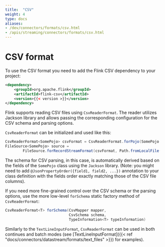 ```yaml
---
title:  "CSV"
weight: 4
type: docs
aliases:
- /dev/connectors/formats/csv.html
- /apis/streaming/connectors/formats/csv.html
---
```

<!--
Licensed to the Apache Software Foundation (ASF) under one
or more contributor license agreements.  See the NOTICE file
distributed with this work for additional information
regarding copyright ownership.  The ASF licenses this file
to you under the Apache License, Version 2.0 (the
"License"); you may not use this file except in compliance
with the License.  You may obtain a copy of the License at

  http://www.apache.org/licenses/LICENSE-2.0

Unless required by applicable law or agreed to in writing,
software distributed under the License is distributed on an
"AS IS" BASIS, WITHOUT WARRANTIES OR CONDITIONS OF ANY
KIND, either express or implied.  See the License for the
specific language governing permissions and limitations
under the License.
-->


# CSV format

To use the CSV format you need to add the Flink CSV dependency to your project:

```xml
<dependency>
	<groupId>org.apache.flink</groupId>
	<artifactId>flink-csv</artifactId>
	<version>{{< version >}}</version>
</dependency>
```

Flink supports reading CSV files using `CsvReaderFormat`. The reader utilizes Jackson library and allows passing the corresponding configuration for the CSV schema and parsing options.

`CsvReaderFormat` can be initialized and used like this:
```java
CsvReaderFormat<SomePojo> csvFormat = CsvReaderFormat.forPojo(SomePojo.class);
FileSource<SomePojo> source = 
        FileSource.forRecordStreamFormat(csvFormat, Path.fromLocalFile(...)).build();
```

The schema for CSV parsing, in this case, is automatically derived based on the fields of the `SomePojo` class using the `Jackson` library. (Note: you might need to add `@JsonPropertyOrder({field1, field2, ...})` annotation to your class definition with the fields order exactly matching those of the CSV file columns).

If you need more fine-grained control over the CSV schema or the parsing options, use the more low-level `forSchema` static factory method of `CsvReaderFormat`:

```java
CsvReaderFormat<T> forSchema(CsvMapper mapper, 
                             CsvSchema schema, 
                             TypeInformation<T> typeInformation) 
```

Similarly to the `TextLineInputFormat`, `CsvReaderFormat` can be used in both continues and batch modes (see [TextLineInputFormat]({{< ref "docs/connectors/datastream/formats/text_files" >}})  for examples).
